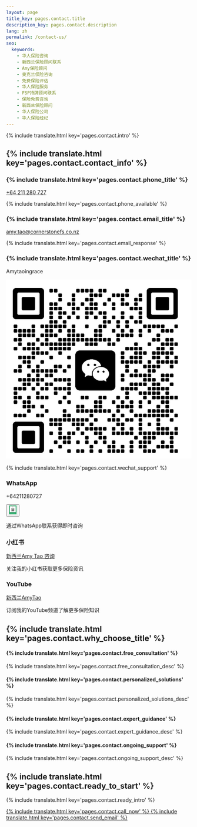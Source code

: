 ```yaml
---
layout: page
title_key: pages.contact.title
description_key: pages.contact.description
lang: zh
permalink: /contact-us/
seo:
  keywords:
    - 华人保险咨询
    - 新西兰保险顾问联系
    - Amy保险顾问
    - 奥克兰保险咨询
    - 免费保险评估
    - 华人保险服务
    - FSP持牌顾问联系
    - 保险免费咨询
    - 新西兰保险顾问
    - 华人保险公司
    - 华人保险经纪
---
```


{% include translate.html key='pages.contact.intro' %}

## {% include translate.html key='pages.contact.contact_info' %}

<div class="grid grid-cols-1 md:grid-cols-2 lg:grid-cols-3 gap-8 my-8">
  <div class="bg-gray-50 p-6 rounded-lg">
    <h3 class="text-xl font-semibold mb-4 flex items-center">
      <i class="ph-phone text-primary-600 mr-2"></i>
      {% include translate.html key='pages.contact.phone_title' %}
    </h3>
    <p class="text-lg">
      <a href="tel:+64211280727" class="text-primary-600 hover:text-primary-700 font-medium">
        +64 211 280 727
      </a>
    </p>
    <p class="text-gray-600 text-sm mt-2">{% include translate.html key='pages.contact.phone_available' %}</p>
  </div>

  <div class="bg-gray-50 p-6 rounded-lg">
    <h3 class="text-xl font-semibold mb-4 flex items-center">
      <i class="ph-envelope text-primary-600 mr-2"></i>
      {% include translate.html key='pages.contact.email_title' %}
    </h3>
    <p class="text-lg">
      <a href="mailto:amy.tao@cornerstonefs.co.nz" class="text-primary-600 hover:text-primary-700 font-medium break-words">
        amy.tao@cornerstonefs.co.nz
      </a>
    </p>
    <p class="text-gray-600 text-sm mt-2">{% include translate.html key='pages.contact.email_response' %}</p>
  </div>

  <div class="bg-gray-50 p-6 rounded-lg">
    <h3 class="text-xl font-semibold mb-4 flex items-center">
      <i class="fab fa-weixin text-green-600 mr-2"></i>
      {% include translate.html key='pages.contact.wechat_title' %}
    </h3>
    <div class="flex items-center gap-2 mb-2">
      <p class="text-lg font-medium">Amytaoingrace</p>
      <a href="/assets/img/wechat_qr.jpg" class="wechat-qr-trigger inline-block hover:opacity-80 transition-opacity" title="Click to view WeChat QR Code">
        <img src="/assets/img/wechat_qr_small.jpg" alt="WeChat QR Code" class="w-6 h-6 rounded border border-gray-300" loading="lazy" />
      </a>
    </div>
    <p class="text-gray-600 text-sm">{% include translate.html key='pages.contact.wechat_support' %}</p>
  </div>

  <div class="bg-gray-50 p-6 rounded-lg">
    <h3 class="text-xl font-semibold mb-4 flex items-center">
      <i class="fab fa-whatsapp text-green-600 mr-2"></i>
      WhatsApp
    </h3>
    <div class="flex items-center gap-2 mb-2">
      <p class="text-lg font-medium">+64211280727</p>
      <button class="qr-trigger inline-block hover:opacity-80 transition-opacity border-0 bg-transparent p-0 cursor-pointer" 
              data-qr-image="/assets/img/whatsapp_qr.png" 
              data-qr-title="Amy的WhatsApp二维码" 
              data-qr-description="使用WhatsApp扫描此二维码添加Amy为联系人"
              title="点击查看WhatsApp二维码">
        <img src="/assets/img/whatsapp_qr_small.png" alt="WhatsApp QR Code" class="w-6 h-6 rounded border border-gray-300" loading="lazy" />
      </button>
    </div>
    <p class="text-gray-600 text-sm">通过WhatsApp联系获得即时咨询</p>
  </div>

  <div class="bg-gray-50 p-6 rounded-lg">
    <h3 class="text-xl font-semibold mb-4 flex items-center">
      <i class="fas fa-book text-red-600 mr-2"></i>
      小红书
    </h3>
    <p class="text-lg">
      <a href="https://www.xiaohongshu.com/user/profile/5b174220e8ac2b64b56665b7?xsec_token=ABUIxCKlzaQbv-IauUE1AcTvDSEvcn-cn2gRHxATX3vgg%3D&xsec_source=pc_search" target="_blank" rel="noopener noreferrer" class="text-primary-600 hover:text-primary-700 font-medium">
        新西兰Amy Tao 咨询
      </a>
    </p>
    <p class="text-gray-600 text-sm mt-2">关注我的小红书获取更多保险资讯</p>
  </div>

  <div class="bg-gray-50 p-6 rounded-lg">
    <h3 class="text-xl font-semibold mb-4 flex items-center">
      <i class="fab fa-youtube text-red-600 mr-2"></i>
      YouTube
    </h3>
    <p class="text-lg">
      <a href="https://www.youtube.com/@%E6%96%B0%E8%A5%BF%E5%85%B0AmyTao" target="_blank" rel="noopener noreferrer" class="text-primary-600 hover:text-primary-700 font-medium">
        新西兰AmyTao
      </a>
    </p>
    <p class="text-gray-600 text-sm mt-2">订阅我的YouTube频道了解更多保险知识</p>
  </div>

</div>

## {% include translate.html key='pages.contact.why_choose_title' %}

<div class="bg-primary-50 p-6 rounded-lg my-8">
  <div class="grid grid-cols-1 md:grid-cols-2 gap-6">
    <div>
      <h4 class="font-semibold text-primary-800 mb-2">{% include translate.html key='pages.contact.free_consultation' %}</h4>
      <p class="text-gray-700">{% include translate.html key='pages.contact.free_consultation_desc' %}</p>
    </div>
    <div>
      <h4 class="font-semibold text-primary-800 mb-2">{% include translate.html key='pages.contact.personalized_solutions' %}</h4>
      <p class="text-gray-700">{% include translate.html key='pages.contact.personalized_solutions_desc' %}</p>
    </div>
    <div>
      <h4 class="font-semibold text-primary-800 mb-2">{% include translate.html key='pages.contact.expert_guidance' %}</h4>
      <p class="text-gray-700">{% include translate.html key='pages.contact.expert_guidance_desc' %}</p>
    </div>
    <div>
      <h4 class="font-semibold text-primary-800 mb-2">{% include translate.html key='pages.contact.ongoing_support' %}</h4>
      <p class="text-gray-700">{% include translate.html key='pages.contact.ongoing_support_desc' %}</p>
    </div>
  </div>
</div>

## {% include translate.html key='pages.contact.ready_to_start' %}

<div class="text-center my-8">
  <p class="text-lg text-gray-700 mb-6">
    {% include translate.html key='pages.contact.ready_intro' %}
  </p>
  <div class="flex flex-col sm:flex-row gap-4 justify-center">
    <a href="tel:+64211280727" class="inline-flex items-center justify-center px-6 py-3 border border-transparent text-base font-medium rounded-md text-white bg-primary-600 hover:bg-primary-700 transition duration-300">
      <i class="ph-phone mr-2"></i>
      {% include translate.html key='pages.contact.call_now' %}
    </a>
    <a href="mailto:amy.tao@cornerstonefs.co.nz" class="inline-flex items-center justify-center px-6 py-3 border-2 border-primary-600 text-base font-medium rounded-md text-primary-600 hover:bg-primary-50 transition duration-300">
      <i class="ph-envelope mr-2"></i>
      {% include translate.html key='pages.contact.send_email' %}
    </a>
  </div>
</div>